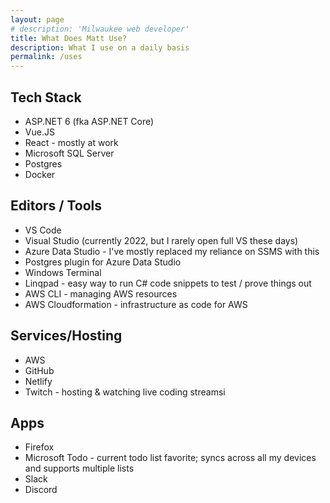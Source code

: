 ```yaml
---
layout: page
# description: 'Milwaukee web developer'
title: What Does Matt Use?
description: What I use on a daily basis
permalink: /uses
---
```


## Tech Stack

- ASP.NET 6 (fka ASP.NET Core)
- Vue.JS
- React - mostly at work
- Microsoft SQL Server
- Postgres
- Docker

## Editors / Tools

- VS Code
- Visual Studio (currently 2022, but I rarely open full VS these days)
- Azure Data Studio - I've mostly replaced my reliance on SSMS with this
- Postgres plugin for Azure Data Studio
- Windows Terminal
- Linqpad - easy way to run C# code snippets to test / prove things out
- AWS CLI - managing AWS resources
- AWS Cloudformation - infrastructure as code for AWS

## Services/Hosting

- AWS
- GitHub
- Netlify
- Twitch - hosting & watching live coding streamsi

## Apps

- Firefox
- Microsoft Todo - current todo list favorite; syncs across all my devices and supports multiple lists
- Slack
- Discord
